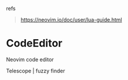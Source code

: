refs
> https://neovim.io/doc/user/lua-guide.html

# CodeEditor
Neovim code editor


Telescope | fuzzy finder
